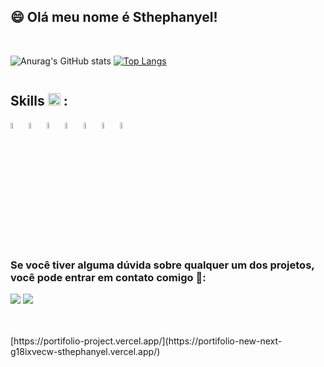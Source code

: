 <!--### Hi there 👋-->
<!-- <img src="https://i.pinimg.com/564x/7a/37/57/7a3757ced4d067d87e8fe8de70a33ad1.jpg" min-width="250px" max-width="250px" width="250px" align="right"/> -->

<!--
**sthephanyel/sthephanyel** is a ✨ _special_ ✨ repository because its `README.md` (this file) appears on your GitHub profile.

Here are some ideas to get you started:

- 🔭 I’m currently working on ...
- 🌱 I’m currently learning ...
- 👯 I’m looking to collaborate on ...
- 🤔 I’m looking for help with ...
- 💬 Ask me about ...
- 📫 How to reach me: ...
- 😄 Pronouns: ...
- ⚡ Fun fact: ...
-->

## 😄 Olá meu nome é Sthephanyel!
</br>
<div style="display: inline-block; width: 100%;">
  
  ![Anurag's GitHub stats](https://github-readme-stats.vercel.app/api?username=sthephanyel&show_icons=true&bg_color=DEG,1E253C,00000000,1E253C&text_color=ffffff&hide_border=true)
  [![Top Langs](https://github-readme-stats.vercel.app/api/top-langs/?username=sthephanyel&layout=compact&bg_color=DEG,1E253C,00000000,1E253C&text_color=ffffff&hide_border=true)](https://github.com/anuraghazra/github-readme-stats)

</div>

## Skills <img src="https://github.githubassets.com/images/icons/emoji/unicode/1f4bb.png" width="20px"> : </br>

<div style="display: inline-block; width: 100%;">
  <img src="https://cdn.jsdelivr.net/gh/devicons/devicon/icons/html5/html5-original.svg" width="5%"/>
  <img src="https://cdn.jsdelivr.net/gh/devicons/devicon/icons/css3/css3-original.svg" width="5%" /> 
  <img src="https://cdn.jsdelivr.net/gh/devicons/devicon/icons/javascript/javascript-original.svg" width="5%"/> 
  <img src="https://cdn.jsdelivr.net/gh/devicons/devicon/icons/bootstrap/bootstrap-original.svg" width="5%"/> 
  <img src="https://cdn.jsdelivr.net/gh/devicons/devicon/icons/react/react-original.svg"  width="5%"/>
  <img src="https://cdn.jsdelivr.net/gh/devicons/devicon/icons/nextjs/nextjs-original.svg"  width="5%"/>
  <img src="https://cdn.jsdelivr.net/gh/devicons/devicon/icons/bash/bash-original.svg"  width="5%"/>
</div>
</br>

<!-- <img src="https://github.githubassets.com/images/icons/emoji/unicode/1f680.png" width="20px"> -->
### Se você tiver alguma dúvida sobre qualquer um dos projetos, você pode entrar em contato comigo 💬:

[<img src="https://img.shields.io/badge/linkedin-%230077B5.svg?&style=for-the-badge&logo=linkedin&logoColor=white" />](https://www.linkedin.com/in/sthephanyel-silva-pinheiro-a8a875183)
[<img src="https://img.shields.io/badge/Instagram-E4405F?style=for-the-badge&logo=instagram&logoColor=white" />](https://www.instagram.com/sthephanyel_silva/)

</br>
</br>
[https://portifolio-project.vercel.app/](https://portifolio-new-next-g18ixvecw-sthephanyel.vercel.app/)</br>

